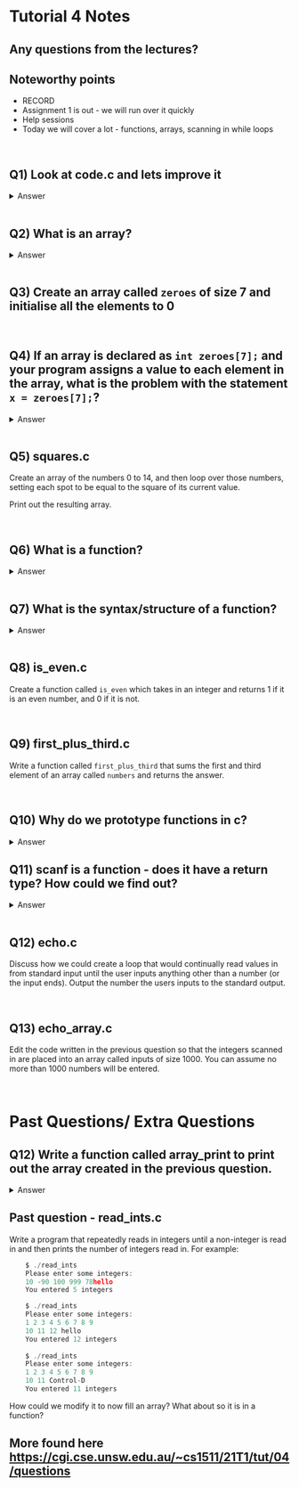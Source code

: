 # Tutorial 4 Notes

## Any questions from the lectures?

## Noteworthy points

* RECORD
* Assignment 1 is out - we will run over it quickly
* Help sessions
* Today we will cover a lot - functions, arrays, scanning in while loops

<br>

## Q1) Look at code.c and lets improve it

<details>
<summary>
Answer
</summary>

* Indentation
* Changing the structure of the if statements
* Variable names
* Using #defines instead of variables
* Comments

</details>

<br>

## Q2) What is an array?

<details>
<summary>
Answer
</summary>

An array is a collection of elements with the same data type. Each element is accessed providing the name of the array and an index. The index range is from 0 through to N-1, where N is the number of elements in the array. This is also known as zero-based indexing.

</details>

<br>

## Q3) Create an array called `zeroes` of size 7 and initialise all the elements to 0

<br>

## Q4) If an array is declared as `int zeroes[7];` and your program assigns a value to each element in the array, what is the problem with the statement `x = zeroes[7];`?

<details>
<summary>
Answer
</summary>

This is not allowed as arrays are zero-indexed, meaning that even though it has 7 spots in it, the last spot is at 6.

</details>

<br>

## Q5) squares.c

Create an array of the numbers 0 to 14, and then loop over those numbers, setting each spot to be equal to the square of its current value.

Print out the resulting array.

<br>

## Q6) What is a function?

<details>
<summary>
Answer
</summary>

Functions are code that is "called" and "returns". Each function will have an output type (that could be void) as well as some input parameters. The input parameters will be declared just like variables and the function will receive values for these when it is called.
It's important to remember that variables will be passed to a function by value, which means that the function itself will not be able to make changes to the variables that are passed to them and also that the input parameters are created when the function is called and will be destroyed when the function ends.

We use functions to separate code so that we don't have to write it repeatedly and we also don't have long or deep nested code clogging up our main.

</details>

<br>

## Q7) What is the syntax/structure of a function?

<details>
<summary>
Answer
</summary>

```c
    returnType name(parameter1, parameter2, ..., parameterN) {
        // code
        return value;
        // Where value is of type returnType
    }
```

</details>

<br>

## Q8) is_even.c

Create a function called `is_even` which takes in an integer and returns 1 if it is an even number, and 0 if it is not.

<br>

## Q9) first_plus_third.c

Write a function called `first_plus_third` that sums the first and third element of an array called `numbers` and returns the answer.

<br>

## Q10) Why do we prototype functions in c?

<details>
<summary>Answer</summary>
It's a legacy feature of c from decades ago. It allows the C compiler to go through the code exactly once, saving time as what now takes milliseconds to compile would have used to take hours. It is similar to asking why we need to declare a variable before we use it. Whenever the C compiler goes past a name like string it either decides it is a variable or whether the programmer has made a mistake, but C needs to check that the variable already exists so we define our variables before we use them. Prototyping works in the same way.
</details>

## Q11) scanf is a function - does it have a return type? How could we find out?

<details>
<summary>Answer</summary>

Yest, it does! it returns the number of successfully scanned integers. Check the man pages.

</details>

<br>

## Q12) echo.c

Discuss how we could create a loop that would continually read values in from standard input until the user inputs anything other than a number (or the input ends). Output the number the users inputs to the standard output.

<br>

## Q13) echo_array.c

Edit the code written in the previous question so that the integers scanned in are placed into an array called inputs of size 1000. You can assume no more than 1000 numbers will be entered.

<br>

# Past Questions/ Extra Questions

## Q12) Write a function called array_print to print out the array created in the previous question.

<details>
<summary>Answer</summary>

```c

    void array_print(int length, int array[]){
       int i = 0;
       while (i < length) {
          printf("%d ", array[i]);
          i++;
       }
    }

```

</details>



## Past question - read_ints.c

Write a program that repeatedly reads in integers until a non-integer is read in and then prints the number of integers read in. For example:

```c
    $ ./read_ints
    Please enter some integers:
    10 -90 100 999 78hello
    You entered 5 integers

    $ ./read_ints
    Please enter some integers:
    1 2 3 4 5 6 7 8 9
    10 11 12 hello
    You entered 12 integers
    
    $ ./read_ints
    Please enter some integers:
    1 2 3 4 5 6 7 8 9
    10 11 Control-D
    You entered 11 integers
```

How could we modify it to now fill an array? What about so it is in a function?


## More found here https://cgi.cse.unsw.edu.au/~cs1511/21T1/tut/04/questions